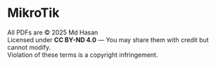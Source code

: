 # MikroTik

All PDFs are © 2025 Md Hasan  
Licensed under **CC BY-ND 4.0** — You may share them with credit but cannot modify.  
Violation of these terms is a copyright infringement.

